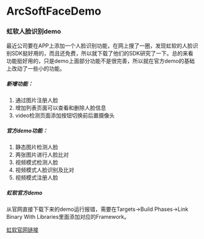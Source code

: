 # ArcSoftFaceDemo
### 虹软人脸识别demo

最近公司要在APP上添加一个人脸识别功能，在网上搜了一圈，发现虹软的人脸识别SDK挺好用的，而且还免费，所以就下载了他们的SDK研究了一下。总的来看功能挺好用的，只是demo上面部分功能不是很完善，所以就在官方demo的基础上改动了一些小的功能。

##### 新增功能：
1. 通过图片注册人脸
2. 增加列表页面可以查看和删除人脸信息
3. video检测页面添加按钮切换前后置摄像头

##### 官方demo功能：
1. 静态图片检测人脸
2. 两张图片进行人脸比对
3. 视频模式检测人脸
4. 视频模式人脸识别及比对
5. 视频模式注册人脸

##### 虹软官方demo
从官网直接下载下来的demo运行报错，需要在Targets->Build Phases->Link Binary With Libraries里面添加对应的Framework。

[虹软官网链接](http://www.arcsoft.com.cn)

